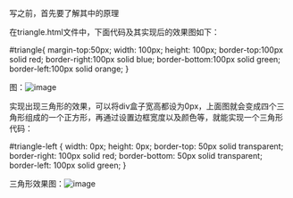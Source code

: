 写之前，首先要了解其中的原理

在triangle.html文件中，下面代码及其实现后的效果图如下：

#triangle{
	margin-top:50px;
	width: 100px;
	height: 100px;
	border-top:100px solid red;
	border-right:100px solid blue;
	border-bottom:100px solid green;
	border-left:100px solid orange;
}

图：![image](https://github.com/kivet-h/HTML-CSS/raw/master/images/triangle01.jpg)


实现出现三角形的效果，可以将div盒子宽高都设为0px，上面图就会变成四个三角形组成的一个正方形，再通过设置边框宽度以及颜色等，就能实现一个三角形
代码：

#triangle-left {
    width: 0px; 
    height: 0px; 
    border-top: 50px solid transparent;
    border-right: 100px solid red;
    border-bottom: 50px solid transparent;
    border-left: 100px solid green;
}

三角形效果图：![image](https://github.com/kivet-h/HTML-CSS/raw/master/images/triangle02.jpg)

